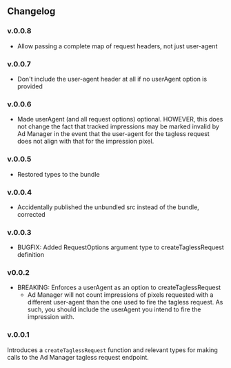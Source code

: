 ## Changelog

### v.0.0.8
* Allow passing a complete map of request headers, not just user-agent

### v.0.0.7
* Don't include the user-agent header at all if no userAgent option is provided

### v.0.0.6
* Made userAgent (and all request options) optional. HOWEVER, this does not change the fact that tracked impressions may be marked invalid by Ad Manager in the event that the user-agent for the tagless request does not align with that for the impression pixel.

### v.0.0.5
* Restored types to the bundle

### v.0.0.4
* Accidentally published the unbundled src instead of the bundle, corrected

### v.0.0.3
* BUGFIX: Added RequestOptions argument type to createTaglessRequest definition

### v0.0.2
* BREAKING: Enforces a userAgent as an option to createTaglessRequest
  - Ad Manager will not count impressions of pixels requested with a different user-agent than the one used to fire the tagless request. As such, you should include the userAgent you intend to fire the impression with.

### v.0.0.1
Introduces a `createTaglessRequest` function and relevant types for making calls to the Ad Manager tagless request endpoint.
